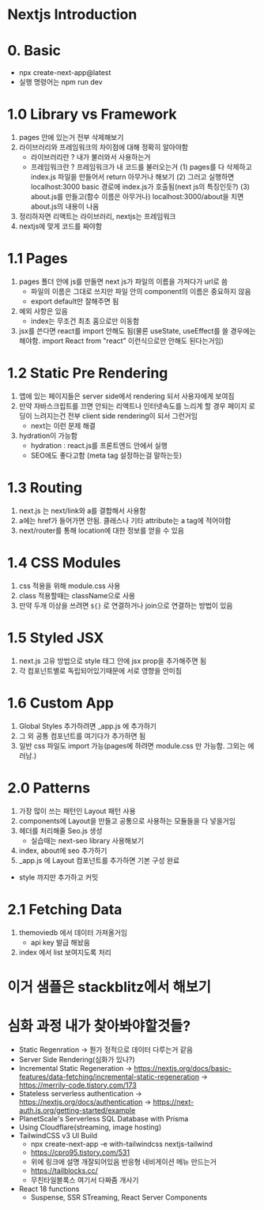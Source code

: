 # Nextjs Introduction

# 0. Basic
- npx create-next-app@latest
- 실행 명령어는 npm run dev

# 1.0 Library vs Framework
1) pages 안에 있는거 전부 삭제해보기
2) 라이브러리와 프레임워크의 차이점에 대해 정확히 알아야함
    - 라이브러리란 ? 내가 불러와서 사용하는거
    - 프레임워크란 ? 프레임워크가 내 코드를 불러오는거
    (1) pages를 다 삭제하고 index.js 파일을 만들어서 return 아무거나 해보기
    (2) 그러고 실행하면 localhost:3000 basic 경로에 index.js가 호출됨(next js의 특징인듯?)
    (3) about.js를 만들고(함수 이름은 아무거나) localhost:3000/about을 치면 about.js의 내용이 나옴
3) 정리하자면 리액트는 라이브러리, nextjs는 프레임워크
4) nextjs에 맞게 코드를 짜야함

# 1.1 Pages
1) pages 폴더 안에 js를 만들면 next js가 파일의 이름을 가져다가 url로 씀
    - 파일의 이름은 그대로 쓰지만 파일 안의 component의 이름은 중요하지 않음
    - export default만 잘해주면 됨
2) 예외 사항은 있음
    - index는 무조건 최초 홈으로만 이동함
3) jsx를 쓴다면 react를 import 안해도 됨(물론 useState, useEffect를 쓸 경우에는 해야함. import React from "react" 이런식으로만 안해도 된다는거임)

# 1.2 Static Pre Rendering
1) 앱에 있는 페이지들은 server side에서 rendering 되서 사용자에게 보여짐
2) 만약 자바스크립트를 끄면 안되는 리액트나 인터넷속도를 느리게 할 경우 페이지 로딩이 느려지는건 전부 client side rendering이 되서 그런거임
	- next는 이런 문제 해결
3) hydration이 가능함
	- hydration : react.js를 프론트엔드 안에서 실행
	- SEO에도 좋다고함 (meta tag 설정하는걸 말하는듯)
	
# 1.3 Routing
1) next.js 는 next/link와 a를 결합해서 사용함
2) a에는 href가 들어가면 안됨. 클래스나 기타 attribute는 a tag에 적어야함
3) next/router를 통해 location에 대한 정보를 얻을 수 있음

# 1.4 CSS Modules
1) css 적용을 위해 module.css 사용
2) class 적용할때는 className으로 사용
3) 만약 두개 이상을 쓰려면 `${}` 로 연결하거나 join으로 연결하는 방법이 있음

# 1.5 Styled JSX
1) next.js 고유 방법으로 style 태그 안에 jsx prop을 추가해주면 됨
2) 각 컴포넌트별로 독립되어있기때문에 서로 영향을 안미침

# 1.6 Custom App
1) Global Styles 추가하려면 _app.js 에 추가하기
2) 그 외 공통 컴포넌트를 여기다가 추가하면 됨
3) 일반 css 파일도 import 가능(pages에 하려면 module.css 만 가능함. 그외는 에러남.)


# 2.0 Patterns
1) 가장 많이 쓰는 패턴인 Layout 패턴 사용
2) components에 Layout을 만들고 공통으로 사용하는 모듈들을 다 넣을거임
3) 헤더를 처리해줄 Seo.js 생성
	- 실습때는 next-seo library 사용해보기
4) index, about에 seo 추가하기
5) _app.js 에 Layout 컴포넌트를 추가하면 기본 구성 완료
- style 까지만 추가하고 커밋


# 2.1 Fetching Data
1) themoviedb 에서 데이터 가져올거임
	- api key 발급 해놨음
2) index 에서 list 보여지도록 처리

# 이거 샘플은 stackblitz에서 해보기
# 심화 과정 내가 찾아봐야할것들?
- Static Regenration
    -> 뭔가 정적으로 데이터 다루는거 같음
- Server Side Rendering(심화가 있나?)
- Incremental Static Regeneration
    -> https://nextjs.org/docs/basic-features/data-fetching/incremental-static-regeneration
    -> https://merrily-code.tistory.com/173
- Stateless serverless authentication
    -> https://nextjs.org/docs/authentication
    -> https://next-auth.js.org/getting-started/example
- PlanetScale's Serverless SQL Database with Prisma
- Using Cloudflare(streaming, image hosting)
- TailwindCSS v3 UI Build
	- npx create-next-app -e with-tailwindcss nextjs-tailwind
	- https://cpro95.tistory.com/531
	- 위에 링크에 설명 개잘되어있음 반응형 네비게이션 메뉴 만드는거
	- https://tailblocks.cc/
	- 무친타일블록스 여기서 다짜줌 개사기
- React 18 functions
    - Suspense, SSR STreaming, React Server Components